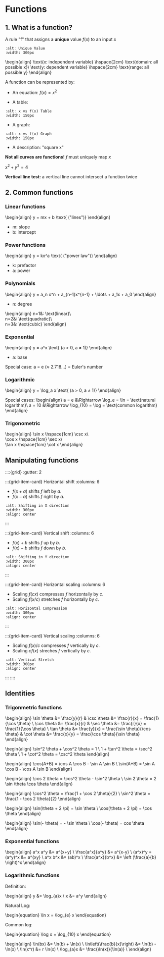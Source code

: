 # Functions

## 1. What is a function?

A rule "f" that assigns a $\textbf{unique}$ value $f(x)$ to an input $x$

```{image} ./_images/x_to_f(x).jpg
:alt: Unique Value
:width: 300px
```

\begin{align}
\text{x: independent variable} \hspace{2cm} \text{domain: all possible x}\\
\text{y: dependent variable} \hspace{2cm} \text{range: all possible y}
\end{align}

A function can be represented by:
- An equation:
$f(x) = x^2$

- A table:
```{image} ./_images/x_f(x)_table.jpg
:alt: x vs f(x) Table
:width: 150px
```

- A graph:
```{image} ./_images/quadratic_graph.jpg
:alt: x vs f(x) Graph
:width: 150px
```
- A description: "square x"

$\textbf{Not all curves are functions!}$ $f$ must uniquely map $x$

$x^2 + y^2 = 4$

$\textbf{Vertical line test:}$ a vertical line cannot intersect a function twice

## 2. Common functions

### Linear functions
\begin{align}
y = mx + b \text{ ("lines")}
\end{align}
- m: slope
- b: intercept

### Power functions
\begin{align}
y = kx^a \text{ ("power law")}
\end{align}
- k: prefactor
- a: power

### Polynomials
\begin{align}
y = a_n x^n + a_{n-1}x^{n-1} + \ldots + a_1x + a_0
\end{align}
- n: degree

\begin{align}
n=1&: \text{linear}\\  
n=2&: \text{quadratic}\\  
n=3&: \text{cubic}
\end{align}

### Exponential
\begin{align}
y = a^x \text{ (a > 0, a $\neq$ 1)}
\end{align}
- a: base

Special case: a = e (≈ 2.718...) = Euler's number

### Logarithmic
\begin{align}
y = \log_a x \text{ (a > 0, a $\neq$ 1)}
\end{align}

Special cases:
\begin{align}
a = e &\Rightarrow \log_e = \ln = \text{natural logarithm}\\
a = 10 &\Rightarrow \log_{10} = \log = \text{common logarithm}
\end{align}

### Trigonometric
\begin{align}
\sin x \hspace{1cm} \csc x\\  
\cos x \hspace{1cm} \sec x\\  
\tan x \hspace{1cm} \cot x
\end{align}

## Manipulating functions

::::{grid}
:gutter: 2

:::{grid-item-card} Horizontal shift
:columns: 6

- $f(x+a)$ shifts *f* left by *a*.
- $f(x-a)$ shifts *f* right by *a*.

```{image} ./_images/Shifting_X_direction.jpg
:alt: Shifting in X direction
:width: 300px
:align: center
```

:::

:::{grid-item-card} Vertical shift
:columns: 6

- $f(x)+b$ shifts *f* up by *b*.
- $f(x)-b$ shifts *f* down by *b*.

```{image} ./_images/Shifting_Y_direction.jpg
:alt: Shifting in Y direction
:width: 300px
:align: center
```

:::

:::{grid-item-card} Horizontal scaling
:columns: 6

- Scaling $f(cx)$ compresses *f* horizontally by *c*.
- Scaling $f(x/c)$ stretches *f* horizontally by *c*.

```{image} ./_images/Horizontal_Compression.jpg
:alt: Horizontal Compression
:width: 300px
:align: center
```

:::

:::{grid-item-card} Vertical scaling
:columns: 6

- Scaling $f(x)/c$ compresses *f* vertically by *c*.
- Scaling $cf(x)$ streches *f* vertically by *c*.

```{image} ./_images/Vertical_Stretch.jpg
:alt: Vertical Stretch
:width: 300px
:align: center
```

:::
::::

## Identities

### Trigonmetric functions

\begin{align}
\sin \theta &= \frac{y}{r} & \csc \theta &= \frac{r}{x} = \frac{1}{\cos \theta} \\
\cos \theta &= \frac{x}{r} & \sec \theta &= \frac{r}{x} = \frac{1}{\cos \theta} \\
\tan \theta &= \frac{y}{x} = \frac{\sin \theta}{\cos \theta} &
\cot \theta &= \frac{x}{y} = \frac{\cos \theta}{\sin \theta}
\end{align}

\begin{align}
\sin^2 \theta + \cos^2 \theta = 1 \\
1 + \tan^2 \theta = \sec^2 \theta \\
1 + \cot^2 \theta = \csc^2 \theta
\end{align}

\begin{align}
\cos(A+B) = \cos A \cos B - \sin A \sin B \\
\sin(A+B) = \sin A \cos B - \cos A \sin B
\end{align}

\begin{align}
\cos 2 \theta = \cos^2 \theta - \sin^2 \theta \\
\sin 2 \theta = 2 \sin \theta \cos \theta
\end{align}

\begin{align}
\cos^2 \theta = \frac{1 + \cos 2 \theta}{2} \\
\sin^2 \theta = \frac{1 - \cos 2 \theta}{2}
\end{align}

\begin{align}
\sin(\theta + 2 \pi) = \sin \theta \\
\cos(\theta + 2 \pi) = \cos \theta
\end{align}

\begin{align}
\sin(- \theta) = - \sin \theta \\
\cos(- \theta) = cos \theta
\end{align}

### Exponential functions

\begin{align}
a^x a^y &= a^{x+y} \\
\frac{a^x}{a^y} &= a^{x-y} \\
(a^x)^y = (a^y)^x &= a^{xy} \\
a^x b^x &= (ab)^x \\
\frac{a^x}{b^x} &= \left (\frac{a}{b} \right)^x
\end{align}

### Logarithmic functions

Definition:

\begin{align}
y &= \log_{a}x \\
x &= a^y
\end{align}

Natural Log:

\begin{equation}
\ln x = \log_{e} x
\end{equation}

Common log:

\begin{equation}
\log x = \log_{10} x
\end{equation}

\begin{align}
\ln(bx) &= \ln(b) + \ln(x) \\
\ln\left(\frac{b}{x}\right) &= \ln(b) - \ln(x) \\
\ln(x^r) &= r \ln(x) \\
\log_{a}x &= \frac{\ln(x)}{\ln(a)} \\
\end{align}
